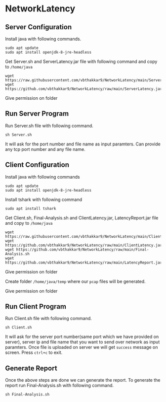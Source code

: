 # NetworkLatency
## Server Configuration

Install java with following commands.

    sudo apt update
    sudo apt install openjdk-8-jre-headless

Get Server.sh and ServerLatency.jar file with following command and copy to `/home/java`

    wget https://raw.githubusercontent.com/vbthakkar9/NetworkLatency/main/Server.sh
    wget https://github.com/vbthakkar9/NetworkLatency/raw/main/ServerLatency.jar

Give permission on folder

## Run Server Program
Run Server.sh file with following command.
    
    sh Server.sh

It will ask for the port number and file name as input paramters. Can provide any tcp port number and any file name.

## Client Configuration

Install java with following commands

    sudo apt update
    sudo apt install openjdk-8-jre-headless

Install tshark with following command

    sudo apt install tshark

Get Client.sh, Final-Analysis.sh and ClientLatency.jar, LatencyReport.jar file and copy to `/home/java`

    wget https://raw.githubusercontent.com/vbthakkar9/NetworkLatency/main/Client.sh
    wget https://github.com/vbthakkar9/NetworkLatency/raw/main/ClientLatency.jar
    wget https://github.com/vbthakkar9/NetworkLatency/raw/main/Final-Analysis.sh
    wget https://github.com/vbthakkar9/NetworkLatency/raw/main/LatencyReport.jar

Give permission on folder

Create folder `/home/java/temp` where our `pcap` files will be generated.

Give permission on folder

## Run Client Program

Run Client.sh file with following command.

    sh Client.sh

It will ask for the server port number(same port which we have provided on server), server ip and file name that you want to send over network as input paramters. 
Once file is uploaded on server we will get `success` message on screen. Press `ctrl+c` to exit.

## Generate Report
Once the above steps are done we can generate the report. To generate the report run Final-Analysis.sh with following command.

    sh Final-Analysis.sh
